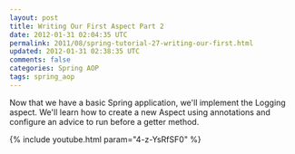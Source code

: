 ```yaml
---           
layout: post
title: Writing Our First Aspect Part 2
date: 2012-01-31 02:04:35 UTC
permalink: 2011/08/spring-tutorial-27-writing-our-first.html
updated: 2012-01-31 02:38:35 UTC
comments: false
categories: Spring AOP
tags: spring_aop
---
```


Now that we have a basic Spring application, we'll implement the Logging aspect. We'll learn how to create a new Aspect using annotations and configure an advice to run before a getter method.

{% include youtube.html param="4-z-YsRfSF0" %}